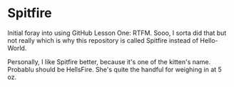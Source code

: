 # Spitfire
Initial foray into using GitHub
Lesson One: RTFM.  Sooo, I sorta did that but not really which is why this repository is called Spitfire instead of Hello-World.

Personally, I like Spitfire better, because it's one of the kitten's name. Probablu should be HellsFire. She's quite the handful for weighing in at 5 oz.
